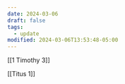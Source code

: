 ```yaml
---
date: 2024-03-06
draft: false
tags:
  - update
modified: 2024-03-06T13:53:48-05:00
---
```

[[1 Timothy 3]]

[[Titus 1]]